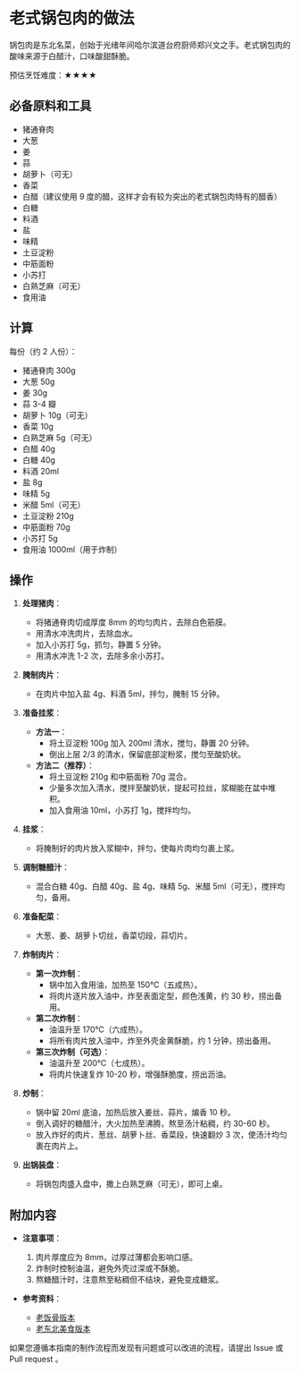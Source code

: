 # 老式锅包肉的做法

锅包肉是东北名菜，创始于光绪年间哈尔滨道台府厨师郑兴文之手。老式锅包肉的酸味来源于白醋汁，口味酸甜酥脆。

预估烹饪难度：★★★★

## 必备原料和工具

- 猪通脊肉
- 大葱
- 姜
- 蒜
- 胡萝卜（可无）
- 香菜
- 白醋（建议使用 9 度的醋，这样才会有较为突出的老式锅包肉特有的醋香）
- 白糖
- 料酒
- 盐
- 味精
- 土豆淀粉
- 中筋面粉
- 小苏打
- 白熟芝麻（可无）
- 食用油

## 计算

每份（约 2 人份）：

- 猪通脊肉 300g
- 大葱 50g
- 姜 30g
- 蒜 3-4 瓣
- 胡萝卜 10g（可无）
- 香菜 10g
- 白熟芝麻 5g（可无）
- 白醋 40g
- 白糖 40g
- 料酒 20ml
- 盐 8g
- 味精 5g
- 米醋 5ml（可无）
- 土豆淀粉 210g
- 中筋面粉 70g
- 小苏打 5g
- 食用油 1000ml（用于炸制）

## 操作

1. **处理猪肉**：
   - 将猪通脊肉切成厚度 8mm 的均匀肉片，去除白色筋膜。
   - 用清水冲洗肉片，去除血水。
   - 加入小苏打 5g，抓匀，静置 5 分钟。
   - 用清水冲洗 1-2 次，去除多余小苏打。

2. **腌制肉片**：
   - 在肉片中加入盐 4g、料酒 5ml，拌匀，腌制 15 分钟。

3. **准备挂浆**：
   - **方法一**：
     - 将土豆淀粉 100g 加入 200ml 清水，搅匀，静置 20 分钟。
     - 倒出上层 2/3 的清水，保留底部淀粉浆，搅匀至酸奶状。
   - **方法二（推荐）**：
     - 将土豆淀粉 210g 和中筋面粉 70g 混合。
     - 少量多次加入清水，搅拌至酸奶状，提起可拉丝，浆糊能在盆中堆积。
     - 加入食用油 10ml，小苏打 1g，搅拌均匀。

4. **挂浆**：
   - 将腌制好的肉片放入浆糊中，拌匀，使每片肉均匀裹上浆。

5. **调制糖醋汁**：
   - 混合白糖 40g、白醋 40g、盐 4g、味精 5g、米醋 5ml（可无），搅拌均匀，备用。

6. **准备配菜**：
   - 大葱、姜、胡萝卜切丝，香菜切段，蒜切片。

7. **炸制肉片**：
   - **第一次炸制**：
     - 锅中加入食用油，加热至 150℃（五成热）。
     - 将肉片逐片放入油中，炸至表面定型，颜色浅黄，约 30 秒，捞出备用。
   - **第二次炸制**：
     - 油温升至 170℃（六成热）。
     - 将所有肉片放入油中，炸至外壳金黄酥脆，约 1 分钟，捞出备用。
   - **第三次炸制（可选）**：
     - 油温升至 200℃（七成热）。
     - 将肉片快速复炸 10-20 秒，增强酥脆度，捞出沥油。

8. **炒制**：
   - 锅中留 20ml 底油，加热后放入姜丝、蒜片，煸香 10 秒。
   - 倒入调好的糖醋汁，大火加热至沸腾，熬至汤汁粘稠，约 30-60 秒。
   - 放入炸好的肉片、葱丝、胡萝卜丝、香菜段，快速翻炒 3 次，使汤汁均匀裹在肉片上。

9. **出锅装盘**：
   - 将锅包肉盛入盘中，撒上白熟芝麻（可无），即可上桌。

## 附加内容

- **注意事项**：
  1. 肉片厚度应为 8mm，过厚过薄都会影响口感。
  2. 炸制时控制油温，避免外壳过深或不酥脆。
  3. 熬糖醋汁时，注意熬至粘稠但不结块，避免变成糖浆。

- **参考资料**：
  - [老饭骨版本](https://www.bilibili.com/video/BV19F411b7ME)
  - [老东北美食版本](https://www.bilibili.com/video/BV1wa4y1C7Cd)

如果您遵循本指南的制作流程而发现有问题或可以改进的流程，请提出 Issue 或 Pull request 。
